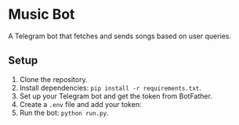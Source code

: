 # Music Bot

A Telegram bot that fetches and sends songs based on user queries.

## Setup

1. Clone the repository.
2. Install dependencies: `pip install -r requirements.txt`.
3. Set up your Telegram bot and get the token from BotFather.
4. Create a `.env` file and add your token:
5. Run the bot: `python run.py`.
